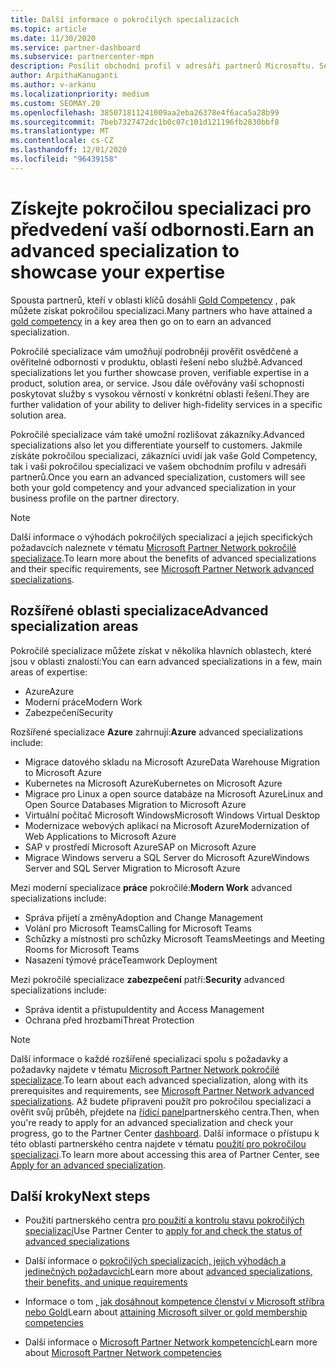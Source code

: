 ```yaml
---
title: Další informace o pokročilých specializacích
ms.topic: article
ms.date: 11/30/2020
ms.service: partner-dashboard
ms.subservice: partnercenter-mpn
description: Posílit obchodní profil v adresáři partnerů Microsoftu. Seznamte se s pokročilými specializacemi, které můžete dosáhnout spolu se stávajícími zlatými a Stříbrnémi kompetencemi.
author: ArpithaKanuganti
ms.author: v-arkanu
ms.localizationpriority: medium
ms.custom: SEOMAY.20
ms.openlocfilehash: 385071811241009aa2eba26378e4f6aca5a28b99
ms.sourcegitcommit: 7beb7327472dc1b0c07c101d121196fb2830bbf8
ms.translationtype: MT
ms.contentlocale: cs-CZ
ms.lasthandoff: 12/01/2020
ms.locfileid: "96439158"
---
```

# <a name="earn-an-advanced-specialization-to-showcase-your-expertise"></a><span data-ttu-id="fc735-104">Získejte pokročilou specializaci pro předvedení vaší odbornosti.</span><span class="sxs-lookup"><span data-stu-id="fc735-104">Earn an advanced specialization to showcase your expertise</span></span>

<span data-ttu-id="fc735-105">Spousta partnerů, kteří v oblasti klíčů dosáhli [Gold Competency](learn-about-competencies.md) , pak můžete získat pokročilou specializaci.</span><span class="sxs-lookup"><span data-stu-id="fc735-105">Many partners who have attained a [gold competency](learn-about-competencies.md) in a key area then go on to earn an advanced specialization.</span></span>

<span data-ttu-id="fc735-106">Pokročilé specializace vám umožňují podrobněji prověřit osvědčené a ověřitelné odbornosti v produktu, oblasti řešení nebo službě.</span><span class="sxs-lookup"><span data-stu-id="fc735-106">Advanced specializations let you further showcase proven, verifiable expertise in a product, solution area, or service.</span></span> <span data-ttu-id="fc735-107">Jsou dále ověřovány vaší schopnosti poskytovat služby s vysokou věrností v konkrétní oblasti řešení.</span><span class="sxs-lookup"><span data-stu-id="fc735-107">They are further validation of your ability to deliver high-fidelity services in a specific solution area.</span></span>

<span data-ttu-id="fc735-108">Pokročilé specializace vám také umožní rozlišovat zákazníky.</span><span class="sxs-lookup"><span data-stu-id="fc735-108">Advanced specializations also let you differentiate yourself to customers.</span></span> <span data-ttu-id="fc735-109">Jakmile získáte pokročilou specializaci, zákazníci uvidí jak vaše Gold Competency, tak i vaši pokročilou specializaci ve vašem obchodním profilu v adresáři partnerů.</span><span class="sxs-lookup"><span data-stu-id="fc735-109">Once you earn an advanced specialization, customers will see both your gold competency and your advanced specialization in your business profile on the partner directory.</span></span>

> [!NOTE]
> <span data-ttu-id="fc735-110">Další informace o výhodách pokročilých specializací a jejich specifických požadavcích naleznete v tématu [Microsoft Partner Network pokročilé specializace](https://partner.microsoft.com/membership/advanced-specialization).</span><span class="sxs-lookup"><span data-stu-id="fc735-110">To learn more about the benefits of advanced specializations and their specific requirements, see [Microsoft Partner Network advanced specializations](https://partner.microsoft.com/membership/advanced-specialization).</span></span>

## <a name="advanced-specialization-areas"></a><span data-ttu-id="fc735-111">Rozšířené oblasti specializace</span><span class="sxs-lookup"><span data-stu-id="fc735-111">Advanced specialization areas</span></span>

<span data-ttu-id="fc735-112">Pokročilé specializace můžete získat v několika hlavních oblastech, které jsou v oblasti znalostí:</span><span class="sxs-lookup"><span data-stu-id="fc735-112">You can earn advanced specializations in a few, main areas of expertise:</span></span>

- <span data-ttu-id="fc735-113">Azure</span><span class="sxs-lookup"><span data-stu-id="fc735-113">Azure</span></span>
- <span data-ttu-id="fc735-114">Moderní práce</span><span class="sxs-lookup"><span data-stu-id="fc735-114">Modern Work</span></span>
- <span data-ttu-id="fc735-115">Zabezpečení</span><span class="sxs-lookup"><span data-stu-id="fc735-115">Security</span></span>

<span data-ttu-id="fc735-116">Rozšířené specializace **Azure** zahrnují:</span><span class="sxs-lookup"><span data-stu-id="fc735-116">**Azure** advanced specializations include:</span></span>

- <span data-ttu-id="fc735-117">Migrace datového skladu na Microsoft Azure</span><span class="sxs-lookup"><span data-stu-id="fc735-117">Data Warehouse Migration to Microsoft Azure</span></span>
- <span data-ttu-id="fc735-118">Kubernetes na Microsoft Azure</span><span class="sxs-lookup"><span data-stu-id="fc735-118">Kubernetes on Microsoft Azure</span></span>
- <span data-ttu-id="fc735-119">Migrace pro Linux a open source databáze na Microsoft Azure</span><span class="sxs-lookup"><span data-stu-id="fc735-119">Linux and Open Source Databases Migration to Microsoft Azure</span></span>
- <span data-ttu-id="fc735-120">Virtuální počítač Microsoft Windows</span><span class="sxs-lookup"><span data-stu-id="fc735-120">Microsoft Windows Virtual Desktop</span></span>
- <span data-ttu-id="fc735-121">Modernizace webových aplikací na Microsoft Azure</span><span class="sxs-lookup"><span data-stu-id="fc735-121">Modernization of Web Applications to Microsoft Azure</span></span>
- <span data-ttu-id="fc735-122">SAP v prostředí Microsoft Azure</span><span class="sxs-lookup"><span data-stu-id="fc735-122">SAP on Microsoft Azure</span></span>
- <span data-ttu-id="fc735-123">Migrace Windows serveru a SQL Server do Microsoft Azure</span><span class="sxs-lookup"><span data-stu-id="fc735-123">Windows Server and SQL Server Migration to Microsoft Azure</span></span>

<span data-ttu-id="fc735-124">Mezi moderní specializace **práce** pokročilé:</span><span class="sxs-lookup"><span data-stu-id="fc735-124">**Modern Work** advanced specializations include:</span></span>

- <span data-ttu-id="fc735-125">Správa přijetí a změny</span><span class="sxs-lookup"><span data-stu-id="fc735-125">Adoption and Change Management</span></span>
- <span data-ttu-id="fc735-126">Volání pro Microsoft Teams</span><span class="sxs-lookup"><span data-stu-id="fc735-126">Calling for Microsoft Teams</span></span>
- <span data-ttu-id="fc735-127">Schůzky a místnosti pro schůzky Microsoft Teams</span><span class="sxs-lookup"><span data-stu-id="fc735-127">Meetings and Meeting Rooms for Microsoft Teams</span></span>
- <span data-ttu-id="fc735-128">Nasazení týmové práce</span><span class="sxs-lookup"><span data-stu-id="fc735-128">Teamwork Deployment</span></span>

<span data-ttu-id="fc735-129">Mezi pokročilé specializace **zabezpečení** patří:</span><span class="sxs-lookup"><span data-stu-id="fc735-129">**Security** advanced specializations include:</span></span>

- <span data-ttu-id="fc735-130">Správa identit a přístupu</span><span class="sxs-lookup"><span data-stu-id="fc735-130">Identity and Access Management</span></span>
- <span data-ttu-id="fc735-131">Ochrana před hrozbami</span><span class="sxs-lookup"><span data-stu-id="fc735-131">Threat Protection</span></span>

> [!NOTE]
> <span data-ttu-id="fc735-132">Další informace o každé rozšířené specializaci spolu s požadavky a požadavky najdete v tématu [Microsoft Partner Network pokročilé specializace](https://partner.microsoft.com/membership/advanced-specialization).</span><span class="sxs-lookup"><span data-stu-id="fc735-132">To learn about each advanced specialization, along with its prerequisites and requirements, see [Microsoft Partner Network advanced specializations](https://partner.microsoft.com/membership/advanced-specialization).</span></span> <span data-ttu-id="fc735-133">Až budete připraveni použít pro pokročilou specializaci a ověřit svůj průběh, přejdete na [řídicí panel](https://partner.microsoft.com/dashboard)partnerského centra.</span><span class="sxs-lookup"><span data-stu-id="fc735-133">Then, when you're ready to apply for an advanced specialization and check your progress, go to the Partner Center [dashboard](https://partner.microsoft.com/dashboard).</span></span> <span data-ttu-id="fc735-134">Další informace o přístupu k této oblasti partnerského centra najdete v tématu [použití pro pokročilou specializaci](advanced-specializations-apply.md).</span><span class="sxs-lookup"><span data-stu-id="fc735-134">To learn more about accessing this area of Partner Center, see [Apply for an advanced specialization](advanced-specializations-apply.md).</span></span>

## <a name="next-steps"></a><span data-ttu-id="fc735-135">Další kroky</span><span class="sxs-lookup"><span data-stu-id="fc735-135">Next steps</span></span>

- <span data-ttu-id="fc735-136">Použití partnerského centra [pro použití a kontrolu stavu pokročilých specializací](advanced-specializations-apply.md)</span><span class="sxs-lookup"><span data-stu-id="fc735-136">Use Partner Center to [apply for and check the status of advanced specializations](advanced-specializations-apply.md)</span></span>

- <span data-ttu-id="fc735-137">Další informace o [pokročilých specializacích, jejich výhodách a jedinečných požadavcích](https://partner.microsoft.com/membership/advanced-specialization)</span><span class="sxs-lookup"><span data-stu-id="fc735-137">Learn more about [advanced specializations, their benefits, and unique requirements](https://partner.microsoft.com/membership/advanced-specialization)</span></span>

- <span data-ttu-id="fc735-138">Informace o tom [, jak dosáhnout kompetence členství v Microsoft stříbra nebo Gold](learn-about-competencies.md)</span><span class="sxs-lookup"><span data-stu-id="fc735-138">Learn about [attaining Microsoft silver or gold membership competencies](learn-about-competencies.md)</span></span>

- <span data-ttu-id="fc735-139">Další informace o [Microsoft Partner Network kompetencích](https://partner.microsoft.com/membership/competencies)</span><span class="sxs-lookup"><span data-stu-id="fc735-139">Learn more about [Microsoft Partner Network competencies](https://partner.microsoft.com/membership/competencies)</span></span>